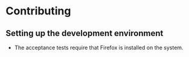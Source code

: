 # Contributing

## Setting up the development environment

- The acceptance tests require that Firefox is installed on the system.

